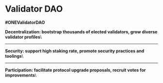 # Validator DAO

**#ONEValidatorDAO**

**Decentralization: bootstrap thousands of elected validators, grow diverse validator profiles**\
****

**Security: support high staking rate, promote security practices and toolings**\
****

**Participation: facilitate protocol upgrade proposals, recruit votes for improvements**\
